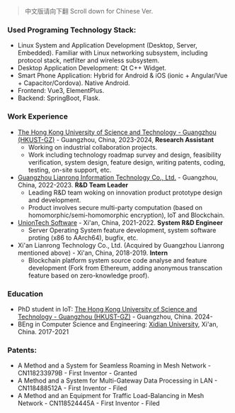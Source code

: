> 中文版请向下翻 Scroll down for Chinese Ver.

### Used Programing Technology Stack:
- Linux System and Application Development (Desktop, Server, Embedded). Familiar with Linux networking subsystem, including protocol stack, netfilter and wireless subsystem.
- Desktop Application Development: Qt C++ Widget.
- Smart Phone Application: Hybrid for Android & iOS (ionic + Angular/Vue + Capacitor/Cordova). Native Android.
- Frontend: Vue3, ElementPlus.
- Backend: SpringBoot, Flask.

### Work Experience
- [The Hong Kong University of Science and Technology - Guangzhou (HKUST-GZ)](https://www.hkust-gz.edu.cn/) - Guangzhou, China, 2023-2024, **Research Assistant**
  - Working on industrial collaboration projects.
  - Work including technology roadmap survey and design, feasibility verification, system design, feature design, writing patents, coding, testing, on-site support, etc. 
- [Guangzhou Lianrong Information Technology Co., Ltd.](https://www.lianronginfo.com/) - Guangzhou, China, 2022-2023. **R&D Team Leader**
  - Leading R&D team woking on innovation product prototype design and development.
  - Product involves secure multi-party computation (based on homomorphic/semi-homomorphic encryption), IoT and Blockchain.
- [UnionTech Software](https://uos.uniontech.com/About.html) - Xi'an, China, 2021-2022. **System R&D Engineer**
  - Server Operating System feature development, system software proting (x86 to AArch64), bugfix, etc.
- Xi'an Lianrong Technology Co., Ltd. (Acquired by Guangzhou Lianrong mentioned above) - Xi'an, China, 2018-2019. **Intern**
  - Blockchain platform system source code analyse and feature development (Fork from Ethereum, adding anonymous transcation feature based on zero-knowledge proof).

### Education
- PhD student in IoT: [The Hong Kong University of Science and Technology - Guangzhou (HKUST-GZ)](https://www.hkust-gz.edu.cn/) - Guangzhou, China. 2024-
- BEng in Computer Science and Engineering: [Xidian University](https://en.xidian.edu.cn/), Xi'an, China. 2017-2021

### Patents:
- A Method and a System for Seamless Roaming in Mesh Network - CN118233979B - First Inventor - Granted
- A Method and a System for Multi-Gateway Data Processing in LAN - CN118488512A - First Inventor - Filed
- A Method and an Equipment for Traffic Load-Balancing in Mesh Network - CN118524445A - First Inventor - Filed
